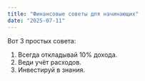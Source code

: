 ```yaml
---
title: "Финансовые советы для начинающих"
date: "2025-07-11"
---
```


Вот 3 простых совета:
1. Всегда откладывай 10% дохода.
2. Веди учёт расходов.
3. Инвестируй в знания.
